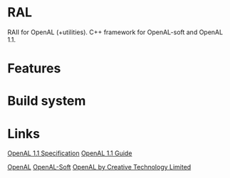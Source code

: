 # RAL

RAII for OpenAL (+utilities). C++ framework for OpenAL-soft and OpenAL 1.1.

# Features


# Build system

##

# Links

[OpenAL 1.1 Specification](https://www.openal.org/documentation/openal-1.1-specification.pdf)
[OpenAL 1.1 Guide](https://www.openal.org/documentation/OpenAL_Programmers_Guide.pdf)

[OpenAL](https://www.openal.org/)
[OpenAL-Soft](https://github.com/kcat/openal-soft)
[OpenAL by Creative Technology Limited](https://www.openal.org/downloads/)